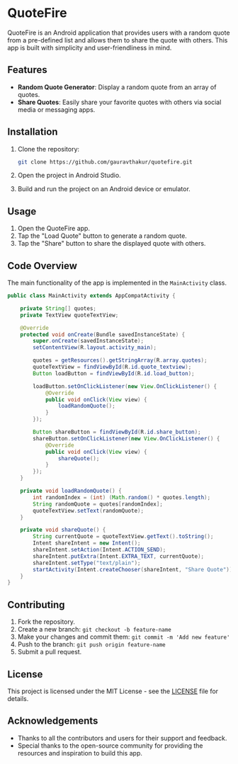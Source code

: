# QuoteFire

QuoteFire is an Android application that provides users with a random quote from a pre-defined list and allows them to share the quote with others. This app is built with simplicity and user-friendliness in mind.

## Features

- **Random Quote Generator**: Display a random quote from an array of quotes.
- **Share Quotes**: Easily share your favorite quotes with others via social media or messaging apps.


## Installation

1. Clone the repository:
    ```bash
    git clone https://github.com/gauravthakur/quotefire.git
    ```

2. Open the project in Android Studio.

3. Build and run the project on an Android device or emulator.

## Usage

1. Open the QuoteFire app.
2. Tap the "Load Quote" button to generate a random quote.
3. Tap the "Share" button to share the displayed quote with others.

## Code Overview

The main functionality of the app is implemented in the `MainActivity` class.

```java
public class MainActivity extends AppCompatActivity {

    private String[] quotes;
    private TextView quoteTextView;

    @Override
    protected void onCreate(Bundle savedInstanceState) {
        super.onCreate(savedInstanceState);
        setContentView(R.layout.activity_main);

        quotes = getResources().getStringArray(R.array.quotes);
        quoteTextView = findViewById(R.id.quote_textview);
        Button loadButton = findViewById(R.id.load_button);

        loadButton.setOnClickListener(new View.OnClickListener() {
            @Override
            public void onClick(View view) {
                loadRandomQuote();
            }
        });

        Button shareButton = findViewById(R.id.share_button);
        shareButton.setOnClickListener(new View.OnClickListener() {
            @Override
            public void onClick(View view) {
                shareQuote();
            }
        });
    }

    private void loadRandomQuote() {
        int randomIndex = (int) (Math.random() * quotes.length);
        String randomQuote = quotes[randomIndex];
        quoteTextView.setText(randomQuote);
    }

    private void shareQuote() {
        String currentQuote = quoteTextView.getText().toString();
        Intent shareIntent = new Intent();
        shareIntent.setAction(Intent.ACTION_SEND);
        shareIntent.putExtra(Intent.EXTRA_TEXT, currentQuote);
        shareIntent.setType("text/plain");
        startActivity(Intent.createChooser(shareIntent, "Share Quote"));
    }
}
```

## Contributing

1. Fork the repository.
2. Create a new branch: `git checkout -b feature-name`
3. Make your changes and commit them: `git commit -m 'Add new feature'`
4. Push to the branch: `git push origin feature-name`
5. Submit a pull request.

## License

This project is licensed under the MIT License - see the [LICENSE](LICENSE) file for details.

## Acknowledgements

- Thanks to all the contributors and users for their support and feedback.
- Special thanks to the open-source community for providing the resources and inspiration to build this app.

